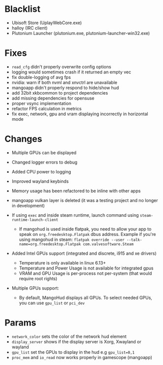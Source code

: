 # Blacklist
- Ubisoft Store (UplayWebCore.exe)
- halloy (IRC client)
- Plutonium Launcher (plutonium.exe, plutonium-launcher-win32.exe)

# Fixes
- `read_cfg` didn't properly overwrite config options
- logging would sometimes crash if it returned an empty vec
- fix double-logging of avg fps
- nvidia: warn if both nvml and xnvctrl are unavailable
- mangoapp didn't properly respond to hide/show hud
- add 32bit xkbcommon to project dependencies
- add missing dependencies for opensuse
- proper vsync implementation
- refactor FPS calculation in metrics
- fix exec, network, gpu and vram displaying incorrectly in horizontal mode

# Changes
- Multiple GPUs can be displayed
- Changed logger errors to debug
- Added CPU power to logging
- Improved wayland keybinds
- Memory usage has been refactored to be inline with other apps
- mangoapp vulkan layer is deleted (it was a testing project and no longer in development)

- If using `exec` and inside steam runtime, launch command using `steam-runtime-launch-client`
  - If mangohud is used inside flatpak, you need to allow your app to speak on `org.freedesktop.Flatpak` dbus address.
    Example if you're using mangohud in steam: `flatpak override --user --talk-name=org.freedesktop.Flatpak com.valvesoftware.Steam`

- Added Intel GPUs support (integrated and discrete, i915 and xe drivers)
  - Temperature is only available in linux 6.13+
  - Temperature and Power Usage is not available for integrated gpus
  - VRAM and GPU Usage is per-process not per-system (that would require root rights)

- Multiple GPUs support:
    - By default, MangoHud displays all GPUs. To select needed GPUs, you can use `gpu_list` or `pci_dev`

# Params
- `network_color`  sets the color of the network hud element
- `display_server` shows if the display server is Xorg, Xwayland or wayland
- `gpu_list` set the GPUs to display in the hud e.g `gpu_list=0,1`
- `proc_mem` and `io_read` now works properly in gamescope (mangoapp)
